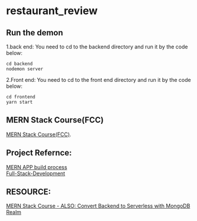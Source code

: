 # restaurant_review

## Run the demon

1.back end: You need to cd to the backend directory and run it by the code below:
```
cd backend
nodemon server
```
2.Front end: You need to cd to the front end directory and run it by the code below:
```
cd frontend
yarn start
```


## MERN Stack Course(FCC)
[MERN Stack Course(FCC)](https://gist.github.com/GlennOu66304/a82c06d9d5dcd52ddb35fdc1af11ff5f). 


## Project Refernce:
[MERN APP build process](https://github.com/GlennOu66304/Social_app/blob/main/README.md)  
[Full-Stack-Development](https://github.com/GlennOu66304/Full-Stack-Development)  
## RESOURCE:
[MERN Stack Course - ALSO: Convert Backend to Serverless with MongoDB Realm](https://www.youtube.com/watch?v=mrHNSanmqQ4&t=0s)  